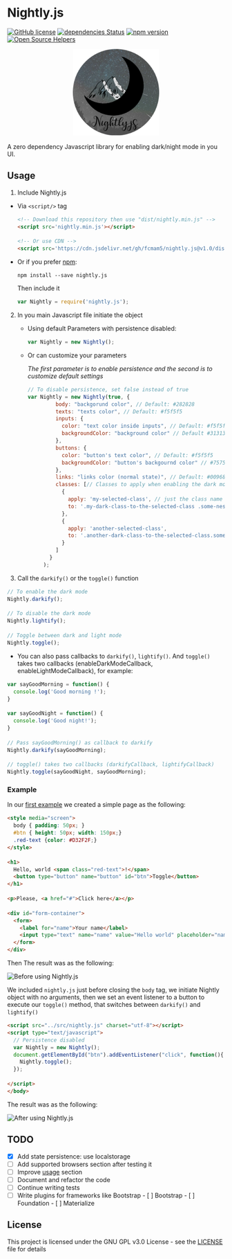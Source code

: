 # Nightly.js

[![GitHub license](https://img.shields.io/github/license/Fcmam5/nightly.js.svg)](https://github.com/Fcmam5/nightly.js/blob/master/LICENSE)
[![dependencies Status](https://david-dm.org/Fcmam5/nightly.js/status.png)](https://github.com/Fcmam5/nightly.js)
[![npm version](https://badge.fury.io/js/nightly.js.png)](https://www.npmjs.com/package/nightly.js)
[![Open Source Helpers](https://www.codetriage.com/fcmam5/nightly.js/badges/users.svg)](https://www.codetriage.com/fcmam5/nightly.js)

<p align="center">
<img width="200" height="200" src="./docs/logo.png">
</p>

A zero dependency Javascript library for enabling dark/night mode in you UI.

## Usage

1. Include Nightly.js

* Via `<script/>` tag

  ```html
  <!-- Download this repository then use "dist/nightly.min.js" -->
  <script src='nightly.min.js'></script>
  
  <!-- Or use CDN -->
  <script src='https://cdn.jsdelivr.net/gh/fcmam5/nightly.js@v1.0/dist/nightly.min.js'></script>
  ```

* Or if you prefer [npm](https://www.npmjs.com/package/nightly.js):

  ```
  npm install --save nightly.js
  ```

  Then include it 

  ```javascript
  var Nightly = require('nightly.js');
  ```

2. In you main Javascript file initiate the object

   * Using default Parameters with persistence disabled:

     ```javascript
     var Nightly = new Nightly();
     ```

   * Or can customize your parameters 

     *The first parameter is to enable persistence and the second is to customize default settings*

     ```javascript
     // To disable persistence, set false instead of true
     var Nightly = new Nightly(true, {
              body: "backgorund color", // Default: #282828
              texts: "texts color", // Default: #f5f5f5
              inputs: {
                color: "text color inside inputs", // Default: #f5f5f5
                backgroundColor: "background color" // Default #313131
              },
              buttons: {
                color: "button's text color", // Default: #f5f5f5
                backgroundColor: "button's backgournd color" // #757575
              },
              links: "links color (normal state)", // Default: #009688
              classes: [// Classes to apply when enabling the dark mode on certain elements
                {
                  apply: 'my-selected-class', // just the class name (without the .)
                  to: '.my-dark-class-to-the-selected-class .some-nested-class', // uses querySelectorAll
                },
                {
                  apply: 'another-selected-class',
                  to: '.another-dark-class-to-the-selected-class.some-class .some-nested-class',
                }
              ]
            }
          );
     ```

3. Call the `darkify()` or the `toggle()` function

```javascript
// To enable the dark mode
Nightly.darkify();

// To disable the dark mode
Nightly.lightify();

// Toggle between dark and light mode
Nightly.toggle();
```

- You can also pass callbacks to `darkify()`, `lightify()`. 
  And `toggle()` takes two callbacks (enableDarkModeCallback, enableLightModeCallback), for example:

```javascript
var sayGoodMorning = function() {
  console.log('Good morning !');
}

var sayGoodNight = function() {
  console.log('Good night!');
}

// Pass sayGoodMorning() as callback to darkify
Nightly.darkify(sayGoodMorning);

// toggle() takes two callbacks (darkifyCallback, lightifyCallback)
Nightly.toggle(sayGoodNight, sayGoodMorning);
```

### Example

In our [first example](./examples/plain-markup.html) we created a simple page as the following:

```html
<style media="screen">
  body { padding: 50px; }
  #btn { height: 50px; width: 150px;}
  .red-text {color: #D32F2F;}
</style>

<h1>
  Hello, world <span class="red-text">!</span>
  <button type="button" name="button" id="btn">Toggle</button>
</h1>

<p>Please, <a href="#">Click here</a></p>

<div id="form-container">
  <form>
    <label for="name">Your name</label>
    <input type="text" name="name" value="Hello world" placeholder="name">
  </form>
</div>
```

Then The result was as the following:

![Before using Nightly.js](https://i.imgur.com/SFcqS3E.png "Before using Nightly.js")

We included `nightly.js` just before closing the `body` tag, we initiate Nightly object with no arguments,
then we set an event listener to a button to execute our `toggle()` method, that switches between `darkify()` and `lightify()`

```html
<script src="../src/nightly.js" charset="utf-8"></script>
<script type="text/javascript">
  // Persistence disabled
  var Nightly = new Nightly();
  document.getElementById("btn").addEventListener("click", function(){
    Nightly.toggle();
  });

</script>
</body>
```

The result was as the following:

![After using Nightly.js](https://i.imgur.com/uGHUsL0.png "After using Nightly.js")

## TODO

- [x] Add state persistence: use localstorage
- [ ] Add supported browsers section after testing it
- [ ] Improve [usage](#usage) section
- [ ] Document and refactor the code
- [ ] Continue writing tests
- [ ] Write plugins for frameworks like Bootstrap
      - [ ] Bootstrap
      - [ ] Foundation
      - [ ] Materialize

## License

This project is licensed under the GNU GPL v3.0 License - see the [LICENSE](./LICENSE) file for details
